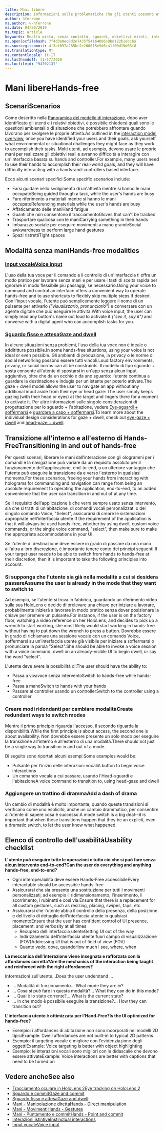 ```yaml
---
title: Mani libere
description: Informazioni sulle problematiche che gli utenti possono affrontare con un'interfaccia di controllo e controllo e su diverse alternative gratuite.
author: hferrone
ms.author: v-hferrone
ms.date: 04/20/2019
ms.topic: article
keywords: Realtà mista, senza contatto, sguardi, obiettivi mirati, interazione, progettazione, cuffie per realtà mista, cuffie di realtà mista di Windows, cuffie per realtà virtuale, HoloLens, MRTK, Toolkit per realtà mista, input vocale, usabilità
ms.openlocfilehash: 7f4d3a0ec8d2e7435f54164006a8bd122b1ebcba
ms.sourcegitcommit: 4f3ef057a285be2e260615e5d6c41f00d15d08f8
ms.translationtype: MT
ms.contentlocale: it-IT
ms.lasthandoff: 11/17/2020
ms.locfileid: "94702137"
---
```

# <a name="hands-free"></a><span data-ttu-id="7a983-104">Mani libere</span><span class="sxs-lookup"><span data-stu-id="7a983-104">Hands-free</span></span>

## <a name="scenarios"></a><span data-ttu-id="7a983-105">Scenari</span><span class="sxs-lookup"><span data-stu-id="7a983-105">Scenarios</span></span>

<span data-ttu-id="7a983-106">Come descritto nella [Panoramica del modello di interazione](interaction-fundamentals.md), dopo aver identificato gli utenti e i relativi obiettivi, è possibile chiedersi quali sono le questioni ambientali o di situazione che potrebbero affrontare quando lavorano per svolgere le proprie attività.</span><span class="sxs-lookup"><span data-stu-id="7a983-106">As outlined in the [interaction model overview](interaction-fundamentals.md), once you have identified your users and their goals, ask yourself what environmental or situational challenges they might face as they work to accomplish their tasks.</span></span> <span data-ttu-id="7a983-107">Molti utenti, ad esempio, devono usare le proprie mani per realizzare gli obiettivi reali e avranno difficoltà a interagire con un'interfaccia basata su hands and controller.</span><span class="sxs-lookup"><span data-stu-id="7a983-107">For example, many users need to use their hands to accomplish their real-world goals, and they will have difficulty interacting with a hands-and-controllers based interface.</span></span> 

<span data-ttu-id="7a983-108">Ecco alcuni scenari specifici:</span><span class="sxs-lookup"><span data-stu-id="7a983-108">Some specific scenarios include:</span></span> 
* <span data-ttu-id="7a983-109">Farsi guidare nello svolgimento di un'attività mentre si hanno le mani occupate</span><span class="sxs-lookup"><span data-stu-id="7a983-109">Being guided through a task, while the user's hands are busy</span></span>
* <span data-ttu-id="7a983-110">Fare riferimento a materiali mentre si hanno le mani occupate</span><span class="sxs-lookup"><span data-stu-id="7a983-110">Referencing materials while the user's hands are busy</span></span>
* <span data-ttu-id="7a983-111">Affaticamento delle mani</span><span class="sxs-lookup"><span data-stu-id="7a983-111">Hand fatigue</span></span>
* <span data-ttu-id="7a983-112">Guanti che non consentono il tracciamento</span><span class="sxs-lookup"><span data-stu-id="7a983-112">Gloves that can't be tracked</span></span>
* <span data-ttu-id="7a983-113">Trasportare qualcosa con le mani</span><span class="sxs-lookup"><span data-stu-id="7a983-113">Carrying something in their hands</span></span>
* <span data-ttu-id="7a983-114">Imbarazzo sociale per eseguire movimenti a mano grande</span><span class="sxs-lookup"><span data-stu-id="7a983-114">Social awkwardness to perform large hand gestures</span></span>
* <span data-ttu-id="7a983-115">Spazi ristretti</span><span class="sxs-lookup"><span data-stu-id="7a983-115">Tight spaces</span></span>


## <a name="hands-free-modalities"></a><span data-ttu-id="7a983-116">Modalità senza mani</span><span class="sxs-lookup"><span data-stu-id="7a983-116">Hands-free modalities</span></span>

### <a name="voice-input"></a>[<span data-ttu-id="7a983-117">Input vocale</span><span class="sxs-lookup"><span data-stu-id="7a983-117">Voice input</span></span>](voice-input.md)

<span data-ttu-id="7a983-118">L'uso della tua voce per il comando e il controllo di un'interfaccia ti offre un modo pratico per lavorare senza mani e per usare i tasti di scelta rapida per ignorare in modo flessibile più passaggi, se necessario.</span><span class="sxs-lookup"><span data-stu-id="7a983-118">Using your voice to command and control an interface offers a convenient way to operate hands-free and to use shortcuts to flexibly skip multiple steps if desired.</span></span> <span data-ttu-id="7a983-119">Con l'input vocale, l'utente può semplicemente leggere il nome di un pulsante per attivarlo _("visualizzarlo, pronunciarlo")_ e conversare con un agente digitale che può eseguire le attività.</span><span class="sxs-lookup"><span data-stu-id="7a983-119">With voice input, the user can simply read any button's name out loud to activate it _("see it, say it")_ and converse with a digital agent who can accomplish tasks for you.</span></span>


### <a name="gaze-and-dwell"></a>[<span data-ttu-id="7a983-120">Sguardo fisso e attesa</span><span class="sxs-lookup"><span data-stu-id="7a983-120">Gaze and dwell</span></span>](gaze-and-dwell.md)

<span data-ttu-id="7a983-121">In alcune situazioni senza problemi, l'uso della tua voce non è ideale o addirittura possibile.</span><span class="sxs-lookup"><span data-stu-id="7a983-121">In some hands-free situations, using your voice is not ideal or even possible.</span></span> <span data-ttu-id="7a983-122">Gli ambienti di produzione, la privacy o le norme di social networking possono essere tutti vincoli.</span><span class="sxs-lookup"><span data-stu-id="7a983-122">Loud factory environments, privacy, or social norms can all be constraints.</span></span> <span data-ttu-id="7a983-123">Il modello di tipo sguardo + sosta consente all'utente di spostarsi in un'app senza alcun input aggiuntivo, oltre che da un occhio o da uno sguardo: l'utente continua a guardare la destinazione e indugia per un istante per poterlo attivare.</span><span class="sxs-lookup"><span data-stu-id="7a983-123">The gaze + dwell model allows the user to navigate an app without any additional input aside from their eye or head gaze: The user simply keeps gazing (with their head or eyes) at the target and lingers there for a moment to activate it.</span></span> <span data-ttu-id="7a983-124">Per altre informazioni sulle singole considerazioni di progettazione per lo sguardo + l'abitazione, vedere [Eye-sguardi + soffermarsi](gaze-and-dwell-eyes.md) e [guardare a capo + soffermarsi](gaze-and-dwell-head.md).</span><span class="sxs-lookup"><span data-stu-id="7a983-124">To learn more about the individual design considerations for gaze + dwell, check out [eye-gaze + dwell](gaze-and-dwell-eyes.md) and [head-gaze + dwell](gaze-and-dwell-head.md).</span></span>


## <a name="transitioning-in-and-out-of-hands-free"></a><span data-ttu-id="7a983-125">Transizione all'interno e all'esterno di Hands-Free</span><span class="sxs-lookup"><span data-stu-id="7a983-125">Transitioning in and out of hands-free</span></span>

<span data-ttu-id="7a983-126">Per questi scenari, liberare le mani dall'interazione con gli ologrammi per i comandi e la navigazione può variare da un requisito assoluto per il funzionamento dell'applicazione, end-to-end, a un ulteriore vantaggio che l'utente può eseguire la transizione da e verso l'esterno in qualsiasi momento.</span><span class="sxs-lookup"><span data-stu-id="7a983-126">For these scenarios, freeing your hands from interacting with holograms for commanding and navigation can range from being an absolute requirement to operating the application, end-to-end, to an added convenience that the user can transition in and out of at any time.</span></span> 

<span data-ttu-id="7a983-127">Se il requisito dell'applicazione è che verrà sempre usato senza intervento, sia che si tratti di un'abitazione, di comandi vocali personalizzati o del singolo comando Voice, "Select", assicurarsi di creare le sistemazioni appropriate nell'interfaccia utente.</span><span class="sxs-lookup"><span data-stu-id="7a983-127">If the requirement of the application is that it will always be used hands-free, whether by using dwell, custom voice commands, or the single voice command, "select", then make sure to make the appropriate accommodations in your UI.</span></span> 

<span data-ttu-id="7a983-128">Se l'utente di destinazione deve essere in grado di passare da una mano all'altra a loro discrezione, è importante tenere conto dei principi seguenti.</span><span class="sxs-lookup"><span data-stu-id="7a983-128">If your target user needs to be able to switch from hands to hands-free at their discretion, then it is important to take the following principles into account.</span></span>

### <a name="assume-the-user-is-already-in-the-mode-that-they-want-to-switch-to"></a><span data-ttu-id="7a983-129">Si supponga che l'utente sia già nella modalità a cui si desidera passare</span><span class="sxs-lookup"><span data-stu-id="7a983-129">Assume the user is already in the mode that they want to switch to</span></span>
<span data-ttu-id="7a983-130">Ad esempio, se l'utente si trova in fabbrica, guardando un riferimento video sulla sua HoloLens e decide di prelevare una chiave per iniziare a lavorare, probabilmente inizierà a lavorare in modo pratico senza dover posizionare la chiave per premere un pulsante.</span><span class="sxs-lookup"><span data-stu-id="7a983-130">For instance, if the user is on the factory floor, watching a video reference on her HoloLens, and decides to pick up a wrench to start working, she most likely would start working in hands-free without having to put down the wrench to press a button.</span></span> <span data-ttu-id="7a983-131">Dovrebbe essere in grado di richiamare una sessione vocale con un comando Voice, soffermarsi su un'interfaccia utente già visibile per iniziare a soffermarsi o pronunciare la parola "Select".</span><span class="sxs-lookup"><span data-stu-id="7a983-131">She should be able to invoke a voice session with a voice command, dwell on an already-visible UI to begin dwell, or say the word "select".</span></span>

<span data-ttu-id="7a983-132">L'utente deve avere la possibilità di:</span><span class="sxs-lookup"><span data-stu-id="7a983-132">The user should have the ability to:</span></span> 
* <span data-ttu-id="7a983-133">Passa a vivavoce senza intervento</span><span class="sxs-lookup"><span data-stu-id="7a983-133">Switch to hands-free while hands-free</span></span>
* <span data-ttu-id="7a983-134">Passa a mano</span><span class="sxs-lookup"><span data-stu-id="7a983-134">Switch to hands with your hands</span></span>
* <span data-ttu-id="7a983-135">Passare al controller usando un controller</span><span class="sxs-lookup"><span data-stu-id="7a983-135">Switch to the controller using a controller</span></span> 

### <a name="create-redundant-ways-to-switch-modes"></a><span data-ttu-id="7a983-136">Creare modi ridondanti per cambiare modalità</span><span class="sxs-lookup"><span data-stu-id="7a983-136">Create redundant ways to switch modes</span></span>
<span data-ttu-id="7a983-137">Mentre il primo principio riguarda l'accesso, il secondo riguarda la disponibilità.</span><span class="sxs-lookup"><span data-stu-id="7a983-137">While the first principle is about access, the second one is about availability.</span></span> <span data-ttu-id="7a983-138">Non dovrebbe essere presente un solo modo per eseguire la transizione all'interno e all'esterno di una modalità.</span><span class="sxs-lookup"><span data-stu-id="7a983-138">There should not just be a single way to transition in and out of a mode.</span></span> 

<span data-ttu-id="7a983-139">Di seguito sono riportati alcuni esempi:</span><span class="sxs-lookup"><span data-stu-id="7a983-139">Some examples would be:</span></span> 
* <span data-ttu-id="7a983-140">Pulsante per l'inizio delle interazioni vocali</span><span class="sxs-lookup"><span data-stu-id="7a983-140">A button to begin voice interactions</span></span>
* <span data-ttu-id="7a983-141">Un comando vocale a cui passare, usando l'Head-sguardi e l'abitazione</span><span class="sxs-lookup"><span data-stu-id="7a983-141">A voice command to transition to, using head-gaze and dwell</span></span>

### <a name="add-a-dash-of-drama"></a><span data-ttu-id="7a983-142">Aggiungere un trattino di dramma</span><span class="sxs-lookup"><span data-stu-id="7a983-142">Add a dash of drama</span></span>
<span data-ttu-id="7a983-143">Un cambio di modalità è molto importante, quando queste transizioni si verificano come uno esplicito, anche un cambio drammatico, per consentire all'utente di sapere cosa è successo.</span><span class="sxs-lookup"><span data-stu-id="7a983-143">A mode switch is a big deal--it is important that when these transitions happen that they be an explicit, even a dramatic switch, to let the user know what happened.</span></span> 


## <a name="usability-checklist"></a><span data-ttu-id="7a983-144">Elenco di controllo dell'usabilità</span><span class="sxs-lookup"><span data-stu-id="7a983-144">Usability checklist</span></span>

<span data-ttu-id="7a983-145">**L'utente può eseguire tutte le operazioni e tutto ciò che si può fare senza alcun intervento end-to-end?**</span><span class="sxs-lookup"><span data-stu-id="7a983-145">**Can the user do everything and anything hands-free, end-to-end?**</span></span>
* <span data-ttu-id="7a983-146">Ogni interoperabilità deve essere Hands-Free accessibile</span><span class="sxs-lookup"><span data-stu-id="7a983-146">Every interactable should be accessible hands-free</span></span>
* <span data-ttu-id="7a983-147">Assicurarsi che sia presente una sostituzione per tutti i movimenti personalizzati, ad esempio il ridimensionamento, l'inserimento, il scorrimento, i rubinetti e così via.</span><span class="sxs-lookup"><span data-stu-id="7a983-147">Ensure that there is a replacement for all custom gestures, such as resizing, placing, swipes, taps, etc.</span></span>
* <span data-ttu-id="7a983-148">Assicurarsi che l'utente abbia il controllo della presenza, della posizione e del livello di dettaglio dell'interfaccia utente in qualsiasi momento</span><span class="sxs-lookup"><span data-stu-id="7a983-148">Ensure that the user has confident control of UI presence, placement, and verbosity at all times</span></span>
    * <span data-ttu-id="7a983-149">Recupero dell'interfaccia utente</span><span class="sxs-lookup"><span data-stu-id="7a983-149">Getting UI out of the way</span></span>
    * <span data-ttu-id="7a983-150">Indirizzamento dell'interfaccia utente fuori campo di visualizzazione (FOV)</span><span class="sxs-lookup"><span data-stu-id="7a983-150">Addressing UI that is out of field of view (FOV)</span></span>
    * <span data-ttu-id="7a983-151">Quanto vedo, dove, quando</span><span class="sxs-lookup"><span data-stu-id="7a983-151">How much I see, where, when</span></span>

<span data-ttu-id="7a983-152">**La meccanica dell'interazione viene insegnata e rafforzata con la affordances corretta?**</span><span class="sxs-lookup"><span data-stu-id="7a983-152">**Are the mechanics of the interaction being taught and reinforced with the right affordances?**</span></span>

<span data-ttu-id="7a983-153">Informazioni sull'utente...</span><span class="sxs-lookup"><span data-stu-id="7a983-153">Does the user understand ...</span></span>
* <span data-ttu-id="7a983-154">... Modalità di funzionamento</span><span class="sxs-lookup"><span data-stu-id="7a983-154">... What mode they are in?</span></span>
* <span data-ttu-id="7a983-155">... Cosa si può fare in questa modalità?</span><span class="sxs-lookup"><span data-stu-id="7a983-155">... What they can do in this mode?</span></span>
* <span data-ttu-id="7a983-156">... Qual è lo stato corrente?</span><span class="sxs-lookup"><span data-stu-id="7a983-156">... What is the current state?</span></span>
* <span data-ttu-id="7a983-157">... In che modo è possibile eseguire la transizione?</span><span class="sxs-lookup"><span data-stu-id="7a983-157">... How they can transition out?</span></span>
    
<span data-ttu-id="7a983-158">**L'interfaccia utente è ottimizzata per l'Hand-Free?**</span><span class="sxs-lookup"><span data-stu-id="7a983-158">**Is the UI optimized for hands-free?**</span></span>   

* <span data-ttu-id="7a983-159">Esempio: i affordances di abitazione non sono incorporati nei modelli 2D tipici</span><span class="sxs-lookup"><span data-stu-id="7a983-159">Example: Dwell affordances are not built-in to typical 2D patterns</span></span>
* <span data-ttu-id="7a983-160">Esempio: il targeting vocale è migliore con l'evidenziazione degli oggetti</span><span class="sxs-lookup"><span data-stu-id="7a983-160">Example: Voice targeting is better with object highlighting</span></span>
* <span data-ttu-id="7a983-161">Esempio: le interazioni vocali sono migliori con le didascalie che devono essere attivate</span><span class="sxs-lookup"><span data-stu-id="7a983-161">Example: Voice interactions are better with captions that need to be turned on</span></span>


## <a name="see-also"></a><span data-ttu-id="7a983-162">Vedere anche</span><span class="sxs-lookup"><span data-stu-id="7a983-162">See also</span></span>
* [<span data-ttu-id="7a983-163">Tracciamento oculare in HoloLens 2</span><span class="sxs-lookup"><span data-stu-id="7a983-163">Eye tracking on HoloLens 2</span></span>](eye-tracking.md)
* [<span data-ttu-id="7a983-164">Sguardo e commit</span><span class="sxs-lookup"><span data-stu-id="7a983-164">Gaze and commit</span></span>](gaze-and-commit.md)
* [<span data-ttu-id="7a983-165">Sguardo fisso e attesa</span><span class="sxs-lookup"><span data-stu-id="7a983-165">Gaze and dwell</span></span>](gaze-and-dwell.md)
* [<span data-ttu-id="7a983-166">Mani - Manipolazione diretta</span><span class="sxs-lookup"><span data-stu-id="7a983-166">Hands - Direct manipulation</span></span>](direct-manipulation.md)
* [<span data-ttu-id="7a983-167">Mani - Movimenti</span><span class="sxs-lookup"><span data-stu-id="7a983-167">Hands - Gestures</span></span>](gaze-and-commit.md#composite-gestures)
* [<span data-ttu-id="7a983-168">Mani - Puntamento e commit</span><span class="sxs-lookup"><span data-stu-id="7a983-168">Hands - Point and commit</span></span>](point-and-commit.md)
* [<span data-ttu-id="7a983-169">Interazioni istintive</span><span class="sxs-lookup"><span data-stu-id="7a983-169">Instinctual interactions</span></span>](interaction-fundamentals.md)
* [<span data-ttu-id="7a983-170">Input vocale</span><span class="sxs-lookup"><span data-stu-id="7a983-170">Voice input</span></span>](voice-input.md)
